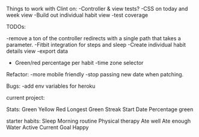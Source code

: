 Things to work with Clint on: 
-Controller & view tests?
-CSS on today and week view
-Build out individual habit view
-test coverage

TODOs:

-remove a ton of the controller redirects with a single path that takes a parameter.
-Fitbit integration for steps and sleep
-Create individual habit details view
-export data
- Green/red percentage per habit
-time zone selector


Refactor:
-more mobile friendly
-stop passing new date when patching.




Bugs:
-add env variables for heroku

current project:


Stats:
Green
Yellow
Red
Longest Green Streak
Start Date
Percentage green


starter habits:
Sleep
Morning routine
Physical therapy
Ate well
Ate enough
Water
Active
Current Goal
Happy